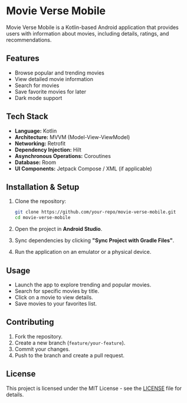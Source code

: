 # Movie Verse Mobile

Movie Verse Mobile is a Kotlin-based Android application that provides users with information about movies, including details, ratings, and recommendations.

## Features

- Browse popular and trending movies
- View detailed movie information
- Search for movies
- Save favorite movies for later
- Dark mode support

## Tech Stack

- **Language:** Kotlin
- **Architecture:** MVVM (Model-View-ViewModel)
- **Networking:** Retrofit
- **Dependency Injection:** Hilt
- **Asynchronous Operations:** Coroutines
- **Database:** Room
- **UI Components:** Jetpack Compose / XML (if applicable)

## Installation & Setup

1. Clone the repository:
   ```sh
   git clone https://github.com/your-repo/movie-verse-mobile.git
   cd movie-verse-mobile
   ```

2. Open the project in **Android Studio**.

3. Sync dependencies by clicking **"Sync Project with Gradle Files"**.

4. Run the application on an emulator or a physical device.

## Usage

- Launch the app to explore trending and popular movies.
- Search for specific movies by title.
- Click on a movie to view details.
- Save movies to your favorites list.

## Contributing

1. Fork the repository.
2. Create a new branch (`feature/your-feature`).
3. Commit your changes.
4. Push to the branch and create a pull request.

## License

This project is licensed under the MIT License - see the [LICENSE](LICENSE) file for details.
